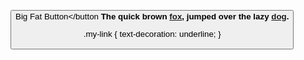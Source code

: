 <button class="button-save large">Big Fat Button</button
**The quick brown [fox][1], jumped over the lazy [dog][2].**

[1]: https://en.wikipedia.org/wiki/Fox "Wikipedia: Fox"
[2]: https://en.wikipedia.org/wiki/Dog "Wikipedia: Dog"
  
  
   .my-link {
        text-decoration: underline;
    }
